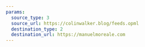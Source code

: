 ```yaml
---
params:
  source_type: 3
  source_url: https://colinwalker.blog/feeds.opml
  destination_type: 2
  destination_url: https://manuelmoreale.com
---
```

